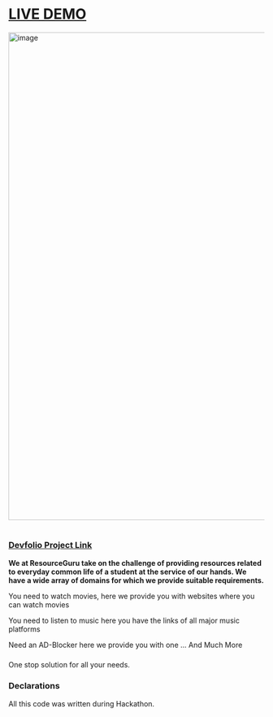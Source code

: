 # <a href="https://resourceguru.netlify.app/">LIVE DEMO</a>
 <img width="960" alt="image" src="https://github.com/anshaneja5/hackout-2023-backend/assets/128882734/eb3afd4b-5db5-4548-a5a8-6c179f06c08c">

# <h3><a href="https://devfolio.co/projects/resourcesguru-dffb">Devfolio Project Link</a></h1>

**We at ResourceGuru take on the challenge of providing resources related to everyday common life of a student at the service of our hands. We have a wide array of domains for which we provide suitable requirements.**

 You need to watch movies, here we provide you with websites where you can watch movies 

You need to listen to music here you have the links of all major music platforms 

Need an AD-Blocker here we provide you with one
... And Much More
###
One stop solution for all your needs.


### Declarations

All this code was written during Hackathon.
